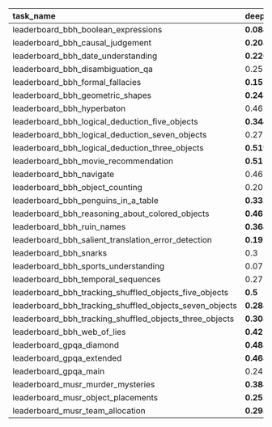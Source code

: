 | task_name                                               | deepseek8b   | deepseek8b_david_20250205   |
|:--------------------------------------------------------|:-------------|:----------------------------|
| leaderboard_bbh_boolean_expressions                     | **0.084**    | 0.076                       |
| leaderboard_bbh_causal_judgement                        | **0.208**    | 0.204                       |
| leaderboard_bbh_date_understanding                      | **0.226**    | 0.212                       |
| leaderboard_bbh_disambiguation_qa                       | 0.259        | **0.281**                   |
| leaderboard_bbh_formal_fallacies                        | **0.152**    | 0.148                       |
| leaderboard_bbh_geometric_shapes                        | **0.248**    | 0.192                       |
| leaderboard_bbh_hyperbaton                              | 0.46         | **0.524**                   |
| leaderboard_bbh_logical_deduction_five_objects          | **0.344**    | 0.32                        |
| leaderboard_bbh_logical_deduction_seven_objects         | 0.272        | **0.276**                   |
| leaderboard_bbh_logical_deduction_three_objects         | **0.519**    | **0.519**                   |
| leaderboard_bbh_movie_recommendation                    | **0.517**    | 0.494                       |
| leaderboard_bbh_navigate                                | 0.46         | **0.556**                   |
| leaderboard_bbh_object_counting                         | 0.207        | **0.227**                   |
| leaderboard_bbh_penguins_in_a_table                     | **0.332**    | 0.316                       |
| leaderboard_bbh_reasoning_about_colored_objects         | **0.46**     | **0.46**                    |
| leaderboard_bbh_ruin_names                              | **0.364**    | 0.292                       |
| leaderboard_bbh_salient_translation_error_detection     | **0.192**    | 0.148                       |
| leaderboard_bbh_snarks                                  | 0.3          | **0.312**                   |
| leaderboard_bbh_sports_understanding                    | 0.072        | **0.332**                   |
| leaderboard_bbh_temporal_sequences                      | 0.276        | **0.284**                   |
| leaderboard_bbh_tracking_shuffled_objects_five_objects  | **0.5**      | 0.496                       |
| leaderboard_bbh_tracking_shuffled_objects_seven_objects | **0.284**    | 0.18                        |
| leaderboard_bbh_tracking_shuffled_objects_three_objects | **0.308**    | 0.3                         |
| leaderboard_bbh_web_of_lies                             | **0.42**     | **0.42**                    |
| leaderboard_gpqa_diamond                                | **0.488**    | **0.488**                   |
| leaderboard_gpqa_extended                               | **0.468**    | **0.468**                   |
| leaderboard_gpqa_main                                   | 0.245        | **0.253**                   |
| leaderboard_musr_murder_mysteries                       | **0.384**    | 0.38                        |
| leaderboard_musr_object_placements                      | **0.252**    | 0.192                       |
| leaderboard_musr_team_allocation                        | **0.298**    | 0.187                       |